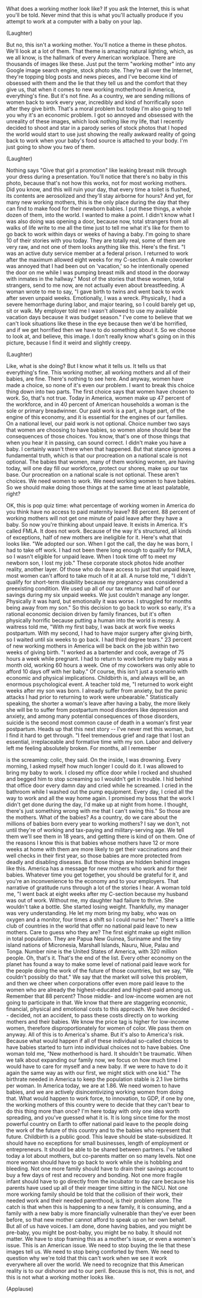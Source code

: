 
What does a working mother look like?
If you ask the Internet,
this is what you&#39;ll be told.
Never mind that this is
what you&#39;ll actually produce
if you attempt to work at a computer
with a baby on your lap.

(Laughter)

But no, this isn&#39;t a working mother.
You&#39;ll notice a theme in these photos.
We&#39;ll look at a lot of them.
That theme is amazing natural lighting,
which, as we all know,
is the hallmark
of every American workplace.
There are thousands of images like these.
Just put the term &quot;working mother&quot;
into any Google image search engine,
stock photo site.
They&#39;re all over the Internet,
they&#39;re topping
blog posts and news pieces,
and I&#39;ve become kind of obsessed with them
and the lie that they tell us
and the comfort that they give us,
that when it comes
to new working motherhood in America,
everything&#39;s fine.
But it&#39;s not fine.
As a country, we are sending
millions of women back to work
every year, incredibly
and kind of horrifically soon
after they give birth.
That&#39;s a moral problem
but today I&#39;m also going to tell you
why it&#39;s an economic problem.
I got so annoyed and obsessed
with the unreality of these images,
which look nothing like my life,
that I recently decided to shoot and star
in a parody series of stock photos
that I hoped the world would start to use
just showing the really awkward reality
of going back to work
when your baby&#39;s food source
is attached to your body.
I&#39;m just going to show you two of them.

(Laughter)

Nothing says &quot;Give that girl a promotion&quot;
like leaking breast milk
through your dress during a presentation.
You&#39;ll notice that there&#39;s
no baby in this photo,
because that&#39;s not how this works,
not for most working mothers.
Did you know, and this will ruin your day,
that every time a toilet is flushed,
its contents are aerosolized
and they&#39;ll stay airborne for hours?
And yet, for many new working mothers,
this is the only place during the day
that they can find to make food
for their newborn babies.
I put these things,
a whole dozen of them, into the world.
I wanted to make a point.
I didn&#39;t know what I was also doing
was opening a door,
because now, total strangers
from all walks of life
write to me all the time
just to tell me what it&#39;s like
for them to go back to work
within days or weeks of having a baby.
I&#39;m going to share
10 of their stories with you today.
They are totally real,
some of them are very raw,
and not one of them
looks anything like this.
Here&#39;s the first.
&quot;I was an active duty
service member at a federal prison.
I returned to work after the maximum
allowed eight weeks for my C-section.
A male coworker was annoyed
that I had been out on &#39;vacation,&#39;
so he intentionally opened the door on me
while I was pumping breast milk
and stood in the doorway
with inmates in the hallway.&quot;
Most of the stories that these women,
total strangers, send to me now,
are not actually even about breastfeeding.
A woman wrote to me to say,
&quot;I gave birth to twins and went back
to work after seven unpaid weeks.
Emotionally, I was a wreck.
Physically, I had a severe hemorrhage
during labor, and major tearing,
so I could barely get up, sit or walk.
My employer told me I wasn&#39;t allowed
to use my available vacation days
because it was budget season.&quot;
I&#39;ve come to believe that we can&#39;t look
situations like these in the eye
because then we&#39;d be horrified,
and if we get horrified
then we have to do something about it.
So we choose to look at,
and believe, this image.
I don&#39;t really know
what&#39;s going on in this picture,
because I find it weird
and slightly creepy.

(Laughter)

Like, what is she doing?
But I know what it tells us.
It tells us that everything&#39;s fine.
This working mother, all working mothers
and all of their babies, are fine.
There&#39;s nothing to see here.
And anyway, women have made a choice,
so none of it&#39;s even our problem.
I want to break this choice thing
down into two parts.
The first choice says
that women have chosen to work.
So, that&#39;s not true.
Today in America, women make up
47 percent of the workforce,
and in 40 percent of American households
a woman is the sole
or primary breadwinner.
Our paid work is a part, a huge part,
of the engine of this economy,
and it is essential
for the engines of our families.
On a national level,
our paid work is not optional.
Choice number two says that women
are choosing to have babies,
so women alone should bear
the consequences of those choices.
You know, that&#39;s one of those things
that when you hear it in passing,
can sound correct.
I didn&#39;t make you have a baby.
I certainly wasn&#39;t there
when that happened.
But that stance
ignores a fundamental truth,
which is that our procreation
on a national scale is not optional.
The babies that women, many of them
working women, are having today,
will one day fill our workforce,
protect our shores,
make up our tax base.
Our procreation
on a national scale is not optional.
These aren&#39;t choices.
We need women to work.
We need working women to have babies.
So we should make
doing those things at the same time
at least palatable, right?

OK, this is pop quiz time:
what percentage of working
women in America do you think
have no access to paid maternity leave?
88 percent.
88 percent of working mothers
will not get one minute of paid leave
after they have a baby.
So now you&#39;re thinking about unpaid leave.
It exists in America.
It&#39;s called FMLA. It does not work.
Because of the way it&#39;s structured,
all kinds of exceptions,
half of new mothers are ineligible for it.
Here&#39;s what that looks like.
&quot;We adopted our son.
When I got the call, the day he was born,
I had to take off work.
I had not been there long enough
to qualify for FMLA,
so I wasn&#39;t eligible for unpaid leave.
When I took time off
to meet my newborn son,
I lost my job.&quot;
These corporate stock photos
hide another reality, another layer.
Of those who do have access
to just that unpaid leave,
most women can&#39;t afford
to take much of it at all.
A nurse told me, &quot;I didn&#39;t qualify
for short-term disability
because my pregnancy
was considered a preexisting condition.
We used up all of our tax returns
and half of our savings
during my six unpaid weeks.
We just couldn&#39;t manage any longer.
Physically it was hard,
but emotionally it was worse.
I struggled for months
being away from my son.&quot;
So this decision
to go back to work so early,
it&#39;s a rational economic decision
driven by family finances,
but it&#39;s often physically horrific
because putting a human
into the world is messy.
A waitress told me,
&quot;With my first baby, I was back
at work five weeks postpartum.
With my second, I had to have
major surgery after giving birth,
so I waited until six weeks to go back.
I had third degree tears.&quot;
23 percent of new
working mothers in America
will be back on the job
within two weeks of giving birth.
&quot;I worked as a bartender and cook,
average of 75 hours a week while pregnant.
I had to return to work
before my baby was a month old,
working 60 hours a week.
One of my coworkers was only able
to afford 10 days off with her baby.&quot;
Of course, this isn&#39;t just a scenario
with economic and physical implications.
Childbirth is, and always will be,
an enormous psychological event.
A teacher told me,
&quot;I returned to work
eight weeks after my son was born.
I already suffer from anxiety,
but the panic attacks I had prior
to returning to work were unbearable.&quot;
Statistically speaking,
the shorter a woman&#39;s leave
after having a baby,
the more likely she will be to suffer
from postpartum mood disorders
like depression and anxiety,
and among many potential
consequences of those disorders,
suicide is the second
most common cause of death
in a woman&#39;s first year postpartum.
Heads up that this next story --
I&#39;ve never met this woman,
but I find it hard to get through.
&quot;I feel tremendous grief and rage
that I lost an essential,
irreplaceable and formative
time with my son.
Labor and delivery
left me feeling absolutely broken.
For months, all I remember

is the screaming: colic, they said.
On the inside, I was drowning.
Every morning, I asked myself
how much longer I could do it.
I was allowed to bring my baby to work.
I closed my office door
while I rocked and shushed
and begged him to stop screaming
so I wouldn&#39;t get in trouble.
I hid behind that office door
every damn day
and cried while he screamed.
I cried in the bathroom
while I washed out the pump equipment.
Every day, I cried all the way to work
and all the way home again.
I promised my boss that the work
I didn&#39;t get done during the day,
I&#39;d make up at night from home.
I thought, there&#39;s just something
wrong with me that I can&#39;t swing this.&quot;
So those are the mothers.
What of the babies?
As a country, do we care
about the millions of babies
born every year to working mothers?
I say we don&#39;t,
not until they&#39;re of working
and tax-paying and military-serving age.
We tell them we&#39;ll see them in 18 years,
and getting there is kind of on them.
One of the reasons I know this
is that babies whose mothers
have 12 or more weeks at home with them
are more likely to get their vaccinations
and their well checks in their first year,
so those babies are more protected
from deadly and disabling diseases.
But those things are hidden
behind images like this.
America has a message for new mothers
who work and for their babies.
Whatever time you get together,
you should be grateful for it,
and you&#39;re an inconvenience
to the economy and to your employers.
That narrative of gratitude
runs through a lot of the stories I hear.
A woman told me,
&quot;I went back at eight weeks
after my C-section
because my husband was out of work.
Without me, my daughter
had failure to thrive.
She wouldn&#39;t take a bottle.
She started losing weight.
Thankfully, my manager
was very understanding.
He let my mom bring my baby,
who was on oxygen and a monitor,
four times a shift so I could nurse her.&quot;
There&#39;s a little club
of countries in the world
that offer no national
paid leave to new mothers.
Care to guess who they are?
The first eight make up eight million
in total population.
They are Papua New Guinea,
Suriname and the tiny island nations
of Micronesia, Marshall Islands,
Nauru, Niue, Palau and Tonga.
Number nine is
the United States of America,
with 320 million people.
Oh, that&#39;s it.
That&#39;s the end of the list.
Every other economy on the planet
has found a way to make some level
of national paid leave work
for the people doing the work
of the future of those countries,
but we say,
&quot;We couldn&#39;t possibly do that.&quot;
We say that the market
will solve this problem,
and then we cheer when corporations
offer even more paid leave to the women
who are already the highest-educated
and highest-paid among us.
Remember that 88 percent?
Those middle- and low-income women
are not going to participate in that.
We know that there are staggering
economic, financial, physical
and emotional costs to this approach.
We have decided --
decided, not an accident,
to pass these costs directly
on to working mothers and their babies.
We know the price tag is higher
for low-income women,
therefore disproportionately
for women of color.
We pass them on anyway.
All of this is to America&#39;s shame.
But it&#39;s also to America&#39;s risk.
Because what would happen
if all of these individual
so-called choices to have babies
started to turn into individual choices
not to have babies.
One woman told me,
&quot;New motherhood is hard.
It shouldn&#39;t be traumatic.
When we talk about expanding
our family now,
we focus on how much time I would have
to care for myself and a new baby.
If we were to have to do it again
the same way as with our first,
we might stick with one kid.&quot;
The birthrate needed in America
to keep the population stable
is 2.1 live births per woman.
In America today, we are at 1.86.
We need women to have babies,
and we are actively disincentivizing
working women from doing that.
What would happen to work force,
to innovation, to GDP,
if one by one, the working mothers
of this country were to decide
that they can&#39;t bear
to do this thing more than once?
I&#39;m here today with only
one idea worth spreading,
and you&#39;ve guessed what it is.
It is long since time
for the most powerful country on Earth
to offer national paid leave
to the people doing the work
of the future of this country
and to the babies
who represent that future.
Childbirth is a public good.
This leave should be state-subsidized.
It should have no exceptions
for small businesses,
length of employment or entrepreneurs.
It should be able
to be shared between partners.
I&#39;ve talked today a lot about mothers,
but co-parents matter on so many levels.
Not one more woman
should have to go back to work
while she is hobbling and bleeding.
Not one more family should have
to drain their savings account
to buy a few days
of rest and recovery and bonding.
Not one more fragile infant
should have to go directly
from the incubator to day care
because his parents have used up
all of their meager time
sitting in the NICU.
Not one more working family
should be told that the collision
of their work, their needed work
and their needed parenthood,
is their problem alone.
The catch is that when this is happening
to a new family, it is consuming,
and a family with a new baby
is more financially vulnerable
than they&#39;ve ever been before,
so that new mother cannot afford
to speak up on her own behalf.
But all of us have voices.
I am done, done having babies,
and you might be pre-baby,
you might be post-baby,
you might be no baby.
It should not matter.
We have to stop framing this
as a mother&#39;s issue,
or even a women&#39;s issue.
This is an American issue.
We need to stop buying the lie
that these images tell us.
We need to stop being comforted by them.
We need to question
why we&#39;re told that this can&#39;t work
when we see it work
everywhere all over the world.
We need to recognize
that this American reality
is to our dishonor and to our peril.
Because this is not,
this is not,
and this is not
what a working mother looks like.

(Applause)

